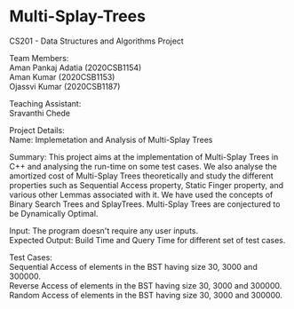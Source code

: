 # Multi-Splay-Trees
CS201 - Data Structures and Algorithms Project

Team Members: \
	Aman Pankaj Adatia (2020CSB1154) \
	Aman Kumar (2020CSB1153) \
	Ojassvi Kumar (2020CSB1187) 

Teaching Assistant: \
	Sravanthi Chede 

Project Details: \
	Name: Implemetation and Analysis of Multi-Splay Trees 

Summary: This project aims at the implementation of Multi-Splay Trees in C++ and analysing the run-time on some test cases. We also analyse the amortized cost of Multi-Splay Trees theoretically and study the different properties such as Sequential Access property, Static Finger property, and various other Lemmas associated with it. We have used the concepts of Binary Search Trees and SplayTrees. Multi-Splay Trees are conjectured to be Dynamically Optimal.

Input: The program doesn't require any user inputs. \
Expected Output: Build Time and Query Time for different set of test cases. 

Test Cases: \
	Sequential Access of elements in the BST having size 30, 3000 and 300000. \
	Reverse Access of elements in the BST having size 30, 3000 and 300000. \
	Random Access of elements in the BST having size 30, 3000 and 300000. 
